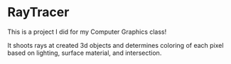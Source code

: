 # RayTracer

This is a project I did for my Computer Graphics class! 

It shoots rays at created 3d objects and determines coloring of each pixel based on lighting, surface material, and intersection.
